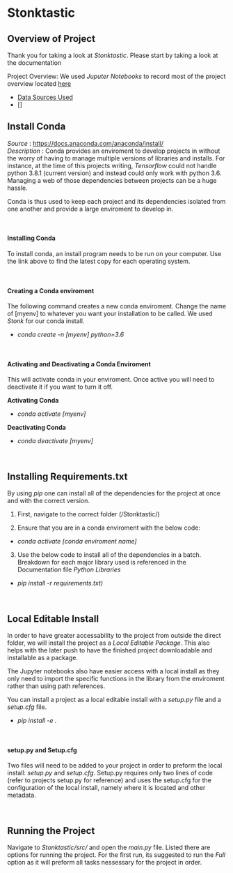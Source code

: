 # Stonktastic

## Overview of Project
Thank you for taking a look at *Stonktastic*. Please start by taking a look at the documentation

Project Overview: We used *Juputer Notebooks* to record most of the project overview located [here](https://github.com/aevear/Stonktastic/tree/main/notebooks)
- [Data Sources Used](https://github.com/aevear/Stonktastic/blob/main/notebooks/Documentation_Data_Source.ipynb)
- []



## Install Conda
*Source* : https://docs.anaconda.com/anaconda/install/
<br>
*Description* :
Conda provides an enviroment to develop projects in without the worry of having to manage multiple versions of libraries and installs. For instance, at the time of this projects writing, *Tensorflow* could not handle python 3.8.1 (current version) and instead could only work with python 3.6. Managing a web of those dependencies between projects can be a huge hassle.

Conda is thus used to keep each project and its dependencies isolated from one another and provide a large enviroment to develop in.

<br>

#### Installing Conda
To install conda, an install program needs to be run on your computer. Use the link above to find the latest copy for each operating system.

<br>

#### Creating a Conda enviroment
The following command creates a new conda enviroment. Change the name of [myenv] to whatever you want your installation to be called. We used *Stonk* for our conda install.
- *conda create -n [myenv] python=3.6*

<br>

#### Activating and Deactivating a Conda Enviroment
This will activate conda in your enviroment. Once active you will need to deactivate it if you want to turn it off.

**Activating Conda**
- *conda activate [myenv]*

**Deactivating Conda**
- *conda deactivate [myenv]*

<br>

## Installing Requirements.txt
By using *pip* one can install all of the dependencies for the project at once and with the correct version.

1. First, navigate to the correct folder (/Stonktastic/)


2. Ensure that you are in a conda enviroment with the below code:
- *conda activate [conda enviroment name]*


3. Use the below code to install all of the dependencies in a batch. Breakdown for each major library used is referenced in the Documentation file *Python Libraries*
- *pip install -r requirements.txt)*

<br>

## Local Editable Install
In order to have greater accessability to the project from outside the direct folder, we will install the project as a *Local Editable Package*. This also helps with the later push to have the finished project downloadable and installable as a package.

The Jupyter notebooks also have easier access with a local install as they only need to import the specific functions in the library from the enviroment rather than using path references.

You can install a project as a local editable install with a *setup.py* file and a *setup.cfg* file.

- *pip install -e .*

<br>

#### setup.py and Setup.cfg
Two files will need to be added to your project in order to preform the local install: *setup.py* and *setup.cfg*. Setup.py requires only two lines of code (refer to projects setup.py for reference) and uses the setup.cfg for the configuration of the local install, namely where it is located and other metadata.

<br>

## Running the Project
Navigate to *Stonktastic/src/* and open the *main.py* file. Listed there are options for running the project. For the first run, its suggested to run the *Full* option as it will preform all tasks nessessary for the project in order.

